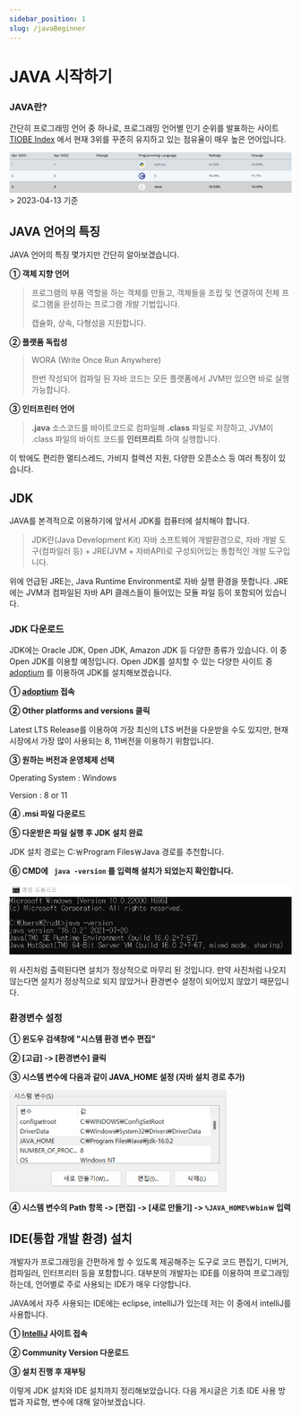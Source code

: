 ```yaml
---
sidebar_position: 1
slug: /javaBeginner
---
```


# JAVA 시작하기

### JAVA란?
간단히 프로그래밍 언어 중 하나로,
프로그래밍 언어별 인기 순위를 발표하는 사이트 [TIOBE Index](https://www.tiobe.com/tiobe-index/) 
에서 현재 3위를 꾸준히 유지하고 있는 점유율이 매우 높은 언어입니다.

![img.png](img.png) > 2023-04-13 기준


## JAVA 언어의 특징

JAVA 언어의 특징 몇가지만 간단히 알아보겠습니다. 

**① 객체 지향 언어**

> 프로그램의 부품 역할을 하는 객체를 만들고, 객체들을 조립 및 연결하여 전체 프로그램을 완성하는 프로그램 개발 기법입니다.
> 
> 캡슐화, 상속, 다형성을 지원합니다.

**② 플랫폼 독립성**

> WORA (Write Once Run Anywhere)
>
> 한번 작성되어 컴파일 된 자바 코드는 모든 플랫폼에서 JVM만 있으면 바로 실행 가능합니다.

**③ 인터프린터 언어**
> **.java** 소스코드를 바이트코드로 컴파일해 **.class** 파일로 저장하고, JVM이 .class 파일의 바이트 코드를 **인터프리트** 하여 실행합니다.


이 밖에도 편리한 멀티스레드, 가비지 컬렉션 지원, 다양한 오픈소스 등 여러 특징이 있습니다.


## JDK

 

JAVA를 본격적으로 이용하기에 앞서서 JDK를 컴퓨터에 설치해야 합니다.

> JDK란(Java Development Kit) 자바 소프트웨어 개발환경으로, 자바 개발 도구(컴파일러 등) + JRE(JVM + 자바API)로 구성되어있는 통합적인 개발 도구입니다.

위에 언급된 JRE는, Java Runtime Environment로 자바 실행 환경을 뜻합니다.
JRE에는 JVM과 컴파일된 자바 API 클래스들이 들어있는 모듈 파일 등이 포함되어 있습니다.

### JDK 다운로드

JDK에는 Oracle JDK, Open JDK, Amazon JDK 등 다양한 종류가 있습니다.
이 중 Open JDK를 이용할 예정입니다. 
Open JDK를 설치할 수 있는 다양한 사이트 중 [adoptium](https://adoptium.net/)
를 이용하여 JDK를 설치해보겠습니다.


**① [adoptium](https://adoptium.net/) 접속**

**② Other platforms and versions 클릭**

Latest LTS Release를 이용하여 가장 최신의 LTS 버전을 다운받을 수도 있지만,
현재 시장에서 가장 많이 사용되는 8, 11버전을 이용하기 위함입니다.

**③ 원하는 버전과 운영체제 선택**

Operating System : Windows 

Version : 8 or 11

**④ .msi 파일 다운로드**

**⑤ 다운받은 파일 실행 후 JDK 설치 완료**

JDK 설치 경로는 C:￦Program Files￦Java 경로를 추천합니다.

**⑥ CMD에 <code> java -version</code> 를 입력해 설치가 되었는지 확인합니다.**


![img_3.png](img_3.png)

위 사진처럼 출력된다면 설치가 정상적으로 마무리 된 것입니다. 만약 사진처럼 나오지 않는다면 설치가 정상적으로 되지 않았거나 환경변수 설정이 되어있지 않았기 때문입니다.

### 환경변수 설정

**① 윈도우 검색창에 "시스템 환경 변수 편집"**

**② [고급] -> [환경변수] 클릭**

**③ 시스템 변수에 다음과 같이 JAVA_HOME 설정 (자바 설치 경로 추가)**

![img_5.png](img_5.png)

**④ 시스템 변수의 Path 항목 -> [편집] -> [새로 만들기] -> <code>%JAVA_HOME%￦bin￦</code> 입력**

## IDE(통합 개발 환경) 설치
개발자가 프로그래밍을 간편하게 할 수 있도록 제공해주는 도구로 코드 편집기, 디버거, 컴파일러, 인터프리터 등을 포함합니다.
대부분의 개발자는 IDE를 이용하여 프로그래밍하는데, 언어별로 주로 사용되는 IDE가 매우 다양합니다.

JAVA에서 자주 사용되는 IDE에는 eclipse, intelliJ가 있는데 저는 이 중에서 intelliJ를 사용합니다.

**① [IntelliJ](https://www.jetbrains.com/ko-kr/idea/download/#section=windows) 사이트 접속**

**② Community Version 다운로드**

**③ 설치 진행 후 재부팅**


이렇게 JDK 설치와 IDE 설치까지 정리해보았습니다. 다음 게시글은 기초 IDE 사용 방법과 자료형, 변수에 대해 알아보겠습니다.




